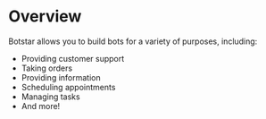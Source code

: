 # Overview

Botstar allows you to build bots for a variety of purposes, including:

- Providing customer support
- Taking orders
- Providing information
- Scheduling appointments
- Managing tasks
- And more!
